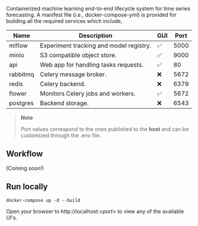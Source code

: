Containerized machine learning end-to-end lifecycle system for time series 
forecasting. A manifest file (i.e., docker-compose-yml) is provided for building
all the required services which include,
 

| Name     | Description                             | GUI | Port |
|----------|-----------------------------------------|-----|------|
| mlflow   | Experiment tracking and model registry. | ✅   | 5000 |
| minio    | S3 compatible object store.             | ✅   | 9000 |
| api      | Web app for handling tasks requests.    | ✅   | 80   |
| rabbitmq | Celery message broker.                  | ❌   | 5672 |
| redis    | Celery backend.                         | ❌   | 6379 |
| flower   | Monitors Celery jobs and workers.       | ✅   | 5672 |
| postgres | Backend storage.                        | ❌   | 6543 |

> **Note**
> 
> Port values correspond to the ones published to the **host** and can be customized through the .env file.


Workflow
--------
(Coming soon!)



Run locally
-----------
```
docker-compose up -d --build
```
Open your browser to http://localhost:<*port*> to view any of the available UI's.